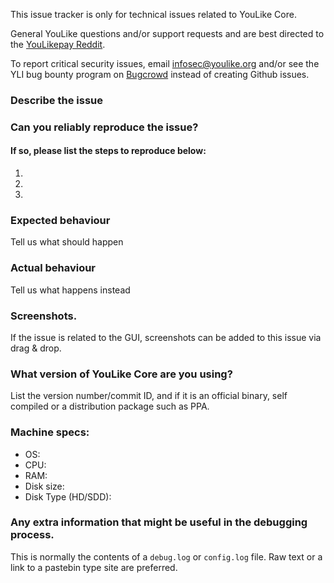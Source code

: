 <!--- Remove sections that do not apply -->

This issue tracker is only for technical issues related to YouLike Core.

General YouLike questions and/or support requests and are best directed to the [YouLikepay Reddit](https://www.reddit.com/r/youlikepay/).

To report critical security issues, email infosec@youlike.org and/or see the YLI bug bounty program on [Bugcrowd](https://bugcrowd.com/youlikedigitalcash) instead of creating Github issues.

### Describe the issue

### Can you reliably reproduce the issue?
#### If so, please list the steps to reproduce below:
1.
2.
3.

### Expected behaviour
Tell us what should happen

### Actual behaviour
Tell us what happens instead

### Screenshots.
If the issue is related to the GUI, screenshots can be added to this issue via drag & drop.

### What version of YouLike Core are you using?
List the version number/commit ID, and if it is an official binary, self compiled or a distribution package such as PPA.

### Machine specs:
- OS:
- CPU:
- RAM:
- Disk size:
- Disk Type (HD/SDD):

### Any extra information that might be useful in the debugging process.
This is normally the contents of a `debug.log` or `config.log` file. Raw text or a link to a pastebin type site are preferred.
